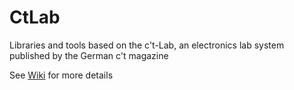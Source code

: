 # CtLab
Libraries and tools based on the c't-Lab, an electronics lab system published by the German c't magazine

See [Wiki](https://github.com/JosiCoder/CtLab/wiki) for more details
